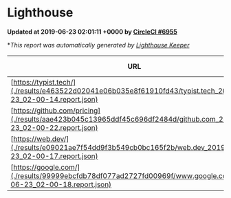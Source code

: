 
# Lighthouse

**Updated at 2019-06-23 02:01:11 +0000 by [CircleCI #6955](https://circleci.com/gh/ItinerisLtd/lighthouse-keeper-example/6955)**

**This report was automatically generated by [Lighthouse Keeper](https://github.com/itinerisltd/lighthouse-keeper)*

| URL | Performance | Accessibility | Best Practices | SEO | PWA | Updated At |
| --- | --- | --- | --- | --- | --- | --- |
| [https://typist.tech/](./results/e463522d02041e06b035e8f61910fd43/typist.tech_2019-06-23_02-00-14.report.json) | 1 |  |  |  |  | 2019-06-23T02:00:14.043Z |
| [https://github.com/pricing](./results/aae423b045c13965ddf45c696df2484d/github.com_2019-06-23_02-00-22.report.json) | 0.72 | 0.93 | 0.93 | 0.92 | 0.56 | 2019-06-23T02:00:22.257Z |
| [https://web.dev/](./results/e09021ae7f54dd9f3b549cb0bc165f2b/web.dev_2019-06-23_02-00-17.report.json) | 0.91 | 0.9 | 1 | 0.96 | 1 | 2019-06-23T02:00:17.463Z |
| [https://google.com/](./results/99999ebcfdb78df077ad2727fd00969f/www.google.com_2019-06-23_02-00-18.report.json) | 0.92 | 0.86 | 0.93 | 0.83 | 0.56 | 2019-06-23T02:00:18.145Z |
